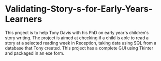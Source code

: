 # Validating-Story-s-for-Early-Years-Learners
This project is to help Tony Davis with his PhD on early year's children's story writing. The project is aimed at checking if a child is able to read a story at a selected reading week in Reception, taking data using SQL from a database that Tony created. This project has a complete GUI using Tkinter and packaged in an exe form.
